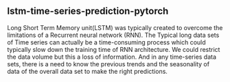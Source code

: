 ## lstm-time-series-prediction-pytorch

Long Short Term Memory unit(LSTM) was typically created to overcome the limitations of a Recurrent neural network (RNN). The Typical long data sets of Time series can actually be a time-consuming process which could typically slow down the training time of RNN architecture. We could restrict the data volume but this a loss of information. And in any time-series data sets, there is a need to know the previous trends and the seasonality of data of the overall data set to make the right predictions.
